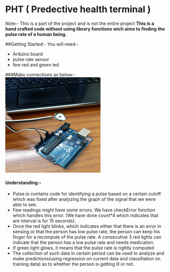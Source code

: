 # PHT ( Predective health terminal )
Note:- This is a part of the project and is not the entire project
<b> This is a hand crafted code without using library functions wich aims to finding the pulse rate of a human being.</b>

##Getting Started:-
You will need:-
<ul><li> Arduino board</li>
  <li> pulse rate sensor</li>
  <li> few red and green led</li>
</ul>

###Make connections as below:-
<br>
 <img src="connection.jpg" height="300" width="300" alt ="Connections" style="image-orientation: 90deg;" >

#### Understanding:-
 <ul>
  <li> Pulse.io contains code for identifying a pulse based on a certain cutoff which was fixed after analyzing the graph of the signal that we were able to see.
  <li> Few readings might have some errors. We have checkError function which handles this error. (We have done count*4 which indicates that are interval is for 15 seconds).
  <li> Once the red light blinks, which indicates either that there is an error in sensing or that the person has low pulse rate, the person can keep his finger for a recompute of the pulse rate. A consecutive 3 red lights can indicate that the person has a low pulse rate and needs medication.
  <li> If green light glows, it means that the pulse rate is rightly computed
  <li> The collection of such data in certain period can be used to analyze and make predictions(using regression on current data and classifiation on training data) as to whether the person is getting ill or not.
  </ul>
